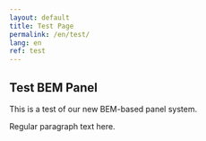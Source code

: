```yaml
---
layout: default
title: Test Page
permalink: /en/test/
lang: en
ref: test
---
```


<div class="panel panel--primary">
  <div class="panel__content">
    <h2 class="panel__heading-secondary">Test BEM Panel</h2>
    <p class="panel__lead-text">This is a test of our new BEM-based panel system.</p>
    <p class="panel__paragraph">Regular paragraph text here.</p>
  </div>
</div>